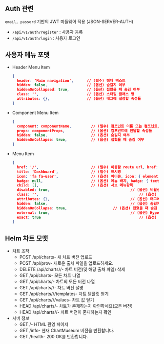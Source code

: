 ## Auth 관련

`email, passord` 기반의 JWT 미들웨어 적용 (JSON-SERVER-AUTH)

- `/api/v1/auth/register` : 사용자 등록
- `/api/v1/auth/login`    : 사용자 로그인
  
## 사용자 메뉴 포맷

- Header Menu Item
  ```json
  {
    header: 'Main navigation',      // (필수) 헤더 텍스트
    hidden: false,                  // (옵션) 숨길지 여부
    hiddenOnCollapsed: true,        // (옵션) 접혔을 때 숨김 여부
    class: '',                      // (옵션) 스타일 클래스 명
    attributes: {},                 // (옵션) 태그에 설정할 속성들
  }
  ```
- Component Menu Item
  ```json
  {
    component: componentName,         // (필수) 컴포넌트 이름 또는 컴포넌트. ex Separator 컴포넌트
    props: componentProps,            // (옵션) 컴포넌트에 전달할 속성들
    hidden: false,                    // (옵션) 숨길지 여부
    hiddenOnCollapse: true,           // (옵션) 접혔을 때 숨김 여부
  }
  ```
- Menu Item
  ```json
  {
    href: '/',                        // (필수) 이동할 route url, href: { path: '/' } 과 깉이 객체도 가능, 단 Child를 가지는 단순한 경우는 생략
    title: 'Dashboard',               // (필수) 표시명
    icon: 'fa fa-user',               // (옵션) 아이콘, icon: { element: 'span', class: 'fa fa-user', attributes: {}, text: '' } 로 객체도 가능
    badge: null,                      // (옵션) 메뉴 배지, badge: { text: 'new', class: 'vsm--badge_default', attributes: {}, element: 'span' } 로 객체로 사용
    child: [],                        // (옵션) 서브 메뉴항목
    disabled: true,										// (옵션) 비활성화 여부
    class: '',												// (옵션) 스타일 클래스 명
    attributes: {},										// (옵션) 태그에 설정할 속성들
    hidden: false,										// (옵션) 숨길지 여부
    hiddenOnCollapse: true,						// (옵션) 접혔을 때 숨김 여부
    external: true,										// (옵션) Hyperlink 처리 여부
    exact: true												// (옵션) 현재 라우트가 동일한 경우 'Active' 클래스 설정 여부 (Route records 기준으로 query & hash 등은 상관없음)
  }
  ```

## Helm 차트 모맷

- 차트 조작
  - POST /api/charts- 새 차트 버전 업로드
  - POST /api/prov- 새로운 출처 파일을 업로드하세요.
  - DELETE /api/charts/<name>/<version>- 차트 버전(및 해당 출처 파일) 삭제
  - GET /api/charts- 모든 차트 나열
  - GET /api/charts/<name>- 차트의 모든 버전 나열
  - GET /api/charts/<name>/<version>- 차트 버전 설명
  - GET /api/charts/<name>/<version>/templates- 차트 템플릿 얻기
  - GET /api/charts/<name>/<version>/values- 차트 값 얻기
  - HEAD /api/charts/<name>- 차트가 존재하는지 확인하세요(모든 버전)
  - HEAD /api/charts/<name>/<version>- 차트 버전이 존재하는지 확인
- 서버 정보
  - GET /- HTML 환영 페이지
  - GET /info- 현재 ChartMuseum 버전을 반환합니다.
  - GET /health- 200 OK를 반환합니다.